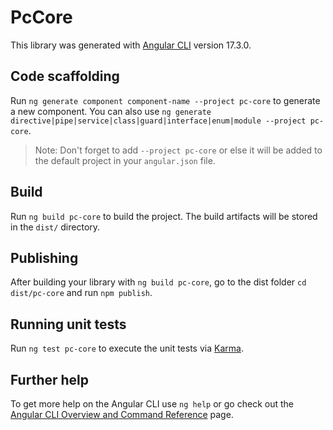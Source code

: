 # PcCore

This library was generated with [Angular CLI](https://github.com/angular/angular-cli) version 17.3.0.

## Code scaffolding

Run `ng generate component component-name --project pc-core` to generate a new component. You can also use `ng generate directive|pipe|service|class|guard|interface|enum|module --project pc-core`.
> Note: Don't forget to add `--project pc-core` or else it will be added to the default project in your `angular.json` file. 

## Build

Run `ng build pc-core` to build the project. The build artifacts will be stored in the `dist/` directory.

## Publishing

After building your library with `ng build pc-core`, go to the dist folder `cd dist/pc-core` and run `npm publish`.

## Running unit tests

Run `ng test pc-core` to execute the unit tests via [Karma](https://karma-runner.github.io).

## Further help

To get more help on the Angular CLI use `ng help` or go check out the [Angular CLI Overview and Command Reference](https://angular.io/cli) page.
